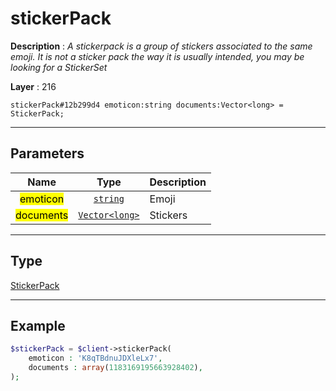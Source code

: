# stickerPack

**Description** : *A stickerpack is a group of stickers associated to the same emoji\.
It is not a sticker pack the way it is usually intended, you may be looking for a StickerSet*

**Layer** : 216

```tl
stickerPack#12b299d4 emoticon:string documents:Vector<long> = StickerPack;
```

---

## Parameters

| Name | Type | Description |
| :---: | :---: | :--- |
| <mark>emoticon</mark> | [`string`](type/string) | Emoji |
| <mark>documents</mark> | [`Vector<long>`](type/long) | Stickers |

---

## Type

[StickerPack](type/StickerPack)

---

## Example

```php
$stickerPack = $client->stickerPack(
	emoticon : 'K8qTBdnuJDXleLx7',
	documents : array(1183169195663928402),
);
```